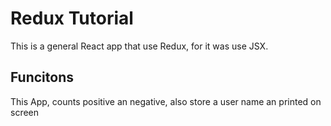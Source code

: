# Redux Tutorial

This is a general React app that use Redux, for it was use JSX.

## Funcitons

This App, counts positive an negative, also store a user name an printed on screen
